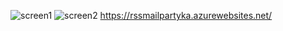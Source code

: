 ![screen1](https://user-images.githubusercontent.com/63044739/116060202-f36e0d80-a681-11eb-8058-d44f2ad3ee89.png)
![screen2](https://user-images.githubusercontent.com/63044739/116060213-f537d100-a681-11eb-802c-23bff87216a5.png)
https://rssmailpartyka.azurewebsites.net/
